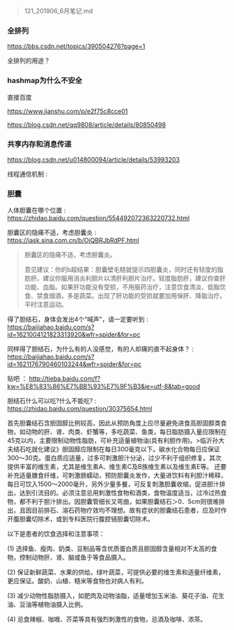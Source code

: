 > 121_201906_6月笔记.md
>
> 

### 全排列

<https://bbs.csdn.net/topics/390504276?page=1>

全排列的用途？

### hashmap为什么不安全

直接百度

<https://www.jianshu.com/p/e2f75c8cce01>

<https://blog.csdn.net/qq9808/article/details/80850498>

### 共享内存和消息传递

<https://blog.csdn.net/u014800094/article/details/53993203>

线程通信机制 : 


### 胆囊

人体胆囊在哪个位置 : <https://zhidao.baidu.com/question/554492072363220732.html>

胆囊区的隐痛不适，考虑胆囊炎 : <https://iask.sina.com.cn/b/OiQBRJbRdPF.html>

> 胆囊区的隐痛不适，考虑胆囊炎。
>
> 意见建议：你的b超结果：胆囊壁毛糙就提示四胆囊炎，同时还有轻度的脂肪肝。建议你服用消炎利胆片以清肝利胆片治疗。轻度脂肪肝，建议你查肝功能、血脂。如果肝功能没有受损，不用服药治疗，注意饮食清淡、低脂饮食、禁食烟酒，多是蔬菜。出现了肝功能的受损就要加用保肝、降脂治疗。平时注意运动。

得了胆结石，身体会发出4个“喊声”，请一定要听到 : <https://baijiahao.baidu.com/s?id=1621004121823313920&wfr=spider&for=pc>

同样得了胆结石，为什么有的人没感觉，有的人却痛的直不起身体？ : <https://baijiahao.baidu.com/s?id=1621176790460103244&wfr=spider&for=pc>


贴吧 ： <http://tieba.baidu.com/f?kw=%E8%83%86%E7%BB%93%E7%9F%B3&ie=utf-8&tab=good>

胆结石什么可以吃?什么不能吃? : <https://zhidao.baidu.com/question/30375654.html>

首先胆囊结石含胆固醇比例较高，因此从预防角度上应尽量避免进食高胆固醇类食物，如动物的肝、肾、肉类、虾蟹等，多吃蔬菜、鱼类，每日脂肪摄入量应限制在45克以内，主要限制动物性脂肪，可补充适量植物油(具有利胆作用)。>临沂孙大夫结石吃就化建议》胆固醇应限制在每日300毫克以下。碳水化合物每日应保证300～30克。蛋白质应适量，过多可刺激胆汁分泌，过少不利于组织修复。其次提供丰富的维生素，尤其是维生素A、维生素C及B族维生素以及维生素E等。 还要补充适量膳食纤维，可刺激肠蠕动，预防胆囊炎发作，大量进饮料有利胆汁稀释，每日可饮入1500～2000毫升，另外少量多餐，可反复刺激胆囊收缩，促进胆汁排出，达到引流目的。必须注意忌用刺激性食物和酒类，食物温度适当，过冷过热食物，都不利于胆汁排出。因胆囊管细长又弯曲，如果胆囊结石＞0．5cm则很难排出，且因目前排石、溶石药物疗效均不理想。故有症状的胆囊结石患者，应及时作开腹胆囊切除术，或到专科医院行腹腔镜胆囊切除术。

以下是患者的饮食选择和注意事项：

(1) 选择鱼、瘦肉、奶类、豆制品等含优质蛋白质且胆固醇含量相对不太高的食物，控制动物肝、肾、脑或鱼于等食品摄入。

(2) 保证新鲜蔬菜、水果的供给。绿叶蔬菜，可提供必要的维生素和适量纤维素，更应保证。酸奶、山植、糙米等食物也对病人有利。

(3) 减少动物性脂肪摄入，如肥肉及动物油脂，适量增加玉米油、葵花子油、花生油、豆油等植物油摄入比例。

(4) 忌食辣椒、咖喱、芥菜等具有强烈刺激性的食物，忌酒及咖啡、浓茶。

















